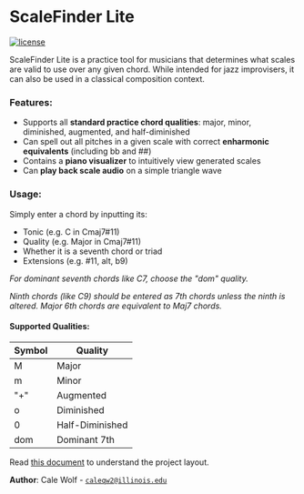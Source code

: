 # ScaleFinder Lite

[![license](https://img.shields.io/badge/license-MIT-green)](LICENSE)



ScaleFinder Lite is a practice tool for musicians that determines what scales are valid to use over any given chord. While intended for
jazz improvisers, it can also be used in a classical composition context.

### Features:

- Supports all **standard practice chord qualities**: major, minor, diminished, augmented, and half-diminished
- Can spell out all pitches in a given scale with correct **enharmonic equivalents** (including bb and ##)
- Contains a **piano visualizer** to intuitively view generated scales
- Can **play back scale audio** on a simple triangle wave

### Usage:

Simply enter a chord by inputting its:
- Tonic (e.g. C in Cmaj7#11)
- Quality (e.g. Major in Cmaj7#11)
- Whether it is a seventh chord or triad
- Extensions (e.g. #11, alt, b9)    
    
*For dominant seventh chords like C7, choose the "dom" quality.*

*Ninth chords (like C9) should be entered as 7th chords unless the ninth is altered. Major 6th chords are equivalent
to Maj7 chords.*

#### Supported Qualities:

| Symbol | Quality |
| ------------ | ------------- |
| M | Major |
| m | Minor |
| "+" | Augmented |
| o | Diminished |
| 0 | Half-Diminished |
| dom | Dominant 7th |

Read [this document](https://cliutils.gitlab.io/modern-cmake/chapters/basics/structure.html) to understand the project
layout.

**Author**: Cale Wolf - [`caleqw2@illinois.edu`](mailto:caleqw2@illinois.edu)